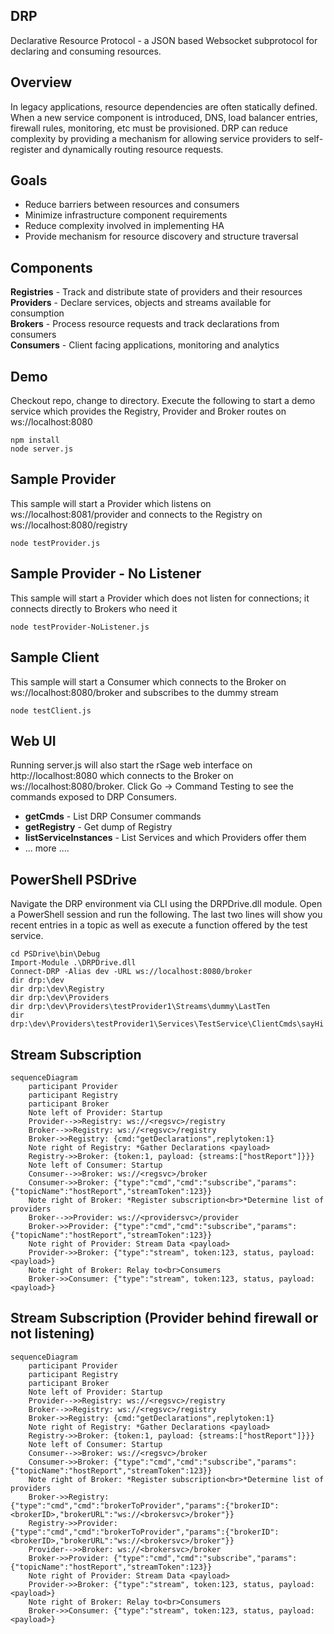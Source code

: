 ## DRP
Declarative Resource Protocol - a JSON based Websocket subprotocol for declaring and consuming resources.

## Overview
In legacy applications, resource dependencies are often statically defined.  When a new service component is
introduced, DNS, load balancer entries, firewall rules, monitoring, etc must be provisioned.  DRP can reduce
complexity by providing a mechanism for allowing service providers to self-register and dynamically routing
resource requests.

## Goals
* Reduce barriers between resources and consumers
* Minimize infrastructure component requirements
* Reduce complexity involved in implementing HA
* Provide mechanism for resource discovery and structure traversal

## Components
**Registries** - Track and distribute state of providers and their resources<br>
**Providers** - Declare services, objects and streams available for consumption<br>
**Brokers** - Process resource requests and track declarations from consumers<br>
**Consumers** - Client facing applications, monitoring and analytics<br>

## Demo
Checkout repo, change to directory.  Execute the following to start a demo service which provides the Registry, Provider and Broker routes on ws://localhost:8080
```
npm install
node server.js
```

## Sample Provider
This sample will start a Provider which listens on ws://localhost:8081/provider and connects to the Registry on ws://localhost:8080/registry
```
node testProvider.js
```
## Sample Provider - No Listener
This sample will start a Provider which does not listen for connections; it connects directly to Brokers who need it
```
node testProvider-NoListener.js
```

## Sample Client
This sample will start a Consumer which connects to the Broker on ws://localhost:8080/broker and subscribes to the dummy stream
```
node testClient.js
```

## Web UI
Running server.js will also start the rSage web interface on http://localhost:8080 which connects to the Broker on ws://localhost:8080/broker.  Click Go -> Command Testing to see the commands exposed to DRP Consumers.<br>
* **getCmds** - List DRP Consumer commands<br>
* **getRegistry** - Get dump of Registry<br>
* **listServiceInstances** - List Services and which Providers offer them<br>
* ... more ....

## PowerShell PSDrive
Navigate the DRP environment via CLI using the DRPDrive.dll module.  Open a PowerShell session and run the following.
The last two lines will show you recent entries in a topic as well as execute a function offered by the test service.
```
cd PSDrive\bin\Debug
Import-Module .\DRPDrive.dll
Connect-DRP -Alias dev -URL ws://localhost:8080/broker
dir drp:\dev
dir drp:\dev\Registry
dir drp:\dev\Providers
dir drp:\dev\Providers\testProvider1\Streams\dummy\LastTen
dir drp:\dev\Providers\testProvider1\Services\TestService\ClientCmds\sayHi
```


## Stream Subscription
```mermaid
sequenceDiagram
    participant Provider
    participant Registry
    participant Broker
    Note left of Provider: Startup
    Provider-->>Registry: ws://<regsvc>/registry
    Broker-->>Registry: ws://<regsvc>/registry
    Broker->>Registry: {cmd:"getDeclarations",replytoken:1}
    Note right of Registry: *Gather Declarations <payload>
    Registry->>Broker: {token:1, payload: {streams:["hostReport"]}}}
    Note left of Consumer: Startup
    Consumer-->>Broker: ws://<regsvc>/broker
    Consumer->>Broker: {"type":"cmd","cmd":"subscribe","params":{"topicName":"hostReport","streamToken":123}}
    Note right of Broker: *Register subscription<br>*Determine list of providers
    Broker-->>Provider: ws://<providersvc>/provider
    Broker->>Provider: {"type":"cmd","cmd":"subscribe","params":{"topicName":"hostReport","streamToken":123}}
    Note right of Provider: Stream Data <payload>
    Provider->>Broker: {"type":"stream", token:123, status, payload: <payload>}
    Note right of Broker: Relay to<br>Consumers
    Broker->>Consumer: {"type":"stream", token:123, status, payload: <payload>}
```

## Stream Subscription (Provider behind firewall or not listening)
```mermaid
sequenceDiagram
    participant Provider
    participant Registry
    participant Broker
    Note left of Provider: Startup
    Provider-->>Registry: ws://<regsvc>/registry
    Broker-->>Registry: ws://<regsvc>/registry
    Broker->>Registry: {cmd:"getDeclarations",replytoken:1}
    Note right of Registry: *Gather Declarations <payload>
    Registry->>Broker: {token:1, payload: {streams:["hostReport"]}}}
    Note left of Consumer: Startup
    Consumer-->>Broker: ws://<regsvc>/broker
    Consumer->>Broker: {"type":"cmd","cmd":"subscribe","params":{"topicName":"hostReport","streamToken":123}}
    Note right of Broker: *Register subscription<br>*Determine list of providers
    Broker->>Registry: {"type":"cmd","cmd":"brokerToProvider","params":{"brokerID":<brokerID>,"brokerURL":"ws://<brokersvc>/broker"}}
    Registry->>Provider: {"type":"cmd","cmd":"brokerToProvider","params":{"brokerID":<brokerID>,"brokerURL":"ws://<brokersvc>/broker"}}
    Provider-->>Broker: ws://<brokersvc>/broker
    Broker->>Provider: {"type":"cmd","cmd":"subscribe","params":{"topicName":"hostReport","streamToken":123}}
    Note right of Provider: Stream Data <payload>
    Provider->>Broker: {"type":"stream", token:123, status, payload: <payload>}
    Note right of Broker: Relay to<br>Consumers
    Broker->>Consumer: {"type":"stream", token:123, status, payload: <payload>}
```
